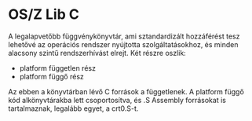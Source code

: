 OS/Z Lib C
==========

A legalapvetőbb függvénykönyvtár, ami sztandardizált hozzáférést tesz lehetővé
az operációs rendszer nyújtotta szolgáltatásokhoz, és minden alacsony szintű
rendszerhívást elrejt.
Két részre oszlik:

 - platform független rész
 - platform függő rész

Az ebben a könyvtárban lévő C források a függetlenek. A platform függő kód
alkönyvtárakba lett csoportosítva, és .S Assembly forrásokat is tartalmaznak,
legalább egyet, a crt0.S-t.
